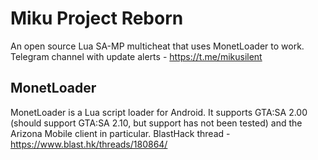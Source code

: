 # Miku Project Reborn
An open source Lua SA-MP multicheat that uses MonetLoader to work.
Telegram channel with update alerts - https://t.me/mikusilent

## MonetLoader
MonetLoader is a Lua script loader for Android. It supports GTA:SA 2.00 (should support GTA:SA 2.10, but support has not been tested) and the Arizona Mobile client in particular.
BlastHack thread - https://www.blast.hk/threads/180864/
